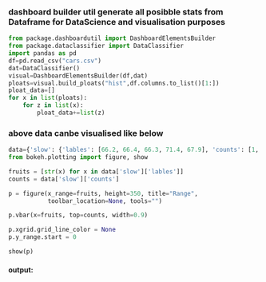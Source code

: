 ### dashboard builder util generate all posibble stats from Dataframe for DataScience and visualisation purposes

```python
from package.dashboardutil import DashboardElementsBuilder
from package.dataclassifier import DataClassifier
import pandas as pd
df=pd.read_csv("cars.csv")
dat=DataClassifier()
visual=DashboardElementsBuilder(df,dat)
ploats=visual.build_ploats("hist",df.columns.to_list()[1:])
ploat_data=[]
for x in list(ploats):
    for z in list(x):
        ploat_data+=list(z)

```

### above data canbe visualised like below

```python
data={'slow': {'lables': [66.2, 66.4, 66.3, 71.4, 67.9], 'counts': [1, 1, 1, 3, 1]}}
from bokeh.plotting import figure, show

fruits = [str(x) for x in data['slow']['lables']]
counts = data['slow']['counts']

p = figure(x_range=fruits, height=350, title="Range",
           toolbar_location=None, tools="")

p.vbar(x=fruits, top=counts, width=0.9)

p.xgrid.grid_line_color = None
p.y_range.start = 0

show(p)

```

#### output:
